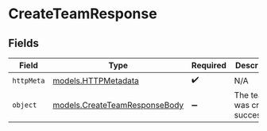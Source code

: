 # CreateTeamResponse


## Fields

| Field                                                                | Type                                                                 | Required                                                             | Description                                                          |
| -------------------------------------------------------------------- | -------------------------------------------------------------------- | -------------------------------------------------------------------- | -------------------------------------------------------------------- |
| `httpMeta`                                                           | [models.HTTPMetadata](../models/httpmetadata.md)                     | :heavy_check_mark:                                                   | N/A                                                                  |
| `object`                                                             | [models.CreateTeamResponseBody](../models/createteamresponsebody.md) | :heavy_minus_sign:                                                   | The team was created successfully                                    |